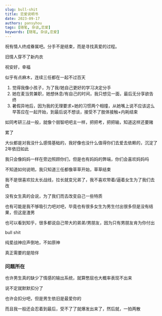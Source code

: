 ```yaml
---
slug: bull-shit
title: 恋爱说明书
date: 2023-09-17
authors: pansyhou
tags: [随笔, 杂谈,恋爱]
keywords: [随笔, 杂谈,恋爱]
---
```




<!-- truncate -->

祝有情人终成眷属吧。分手不是结束，而是寻找真爱的过程。

旧情人穿不了新内衣

祝安好，幸福

似乎有点麻木，连续三任都在一起不过百天



1. 觉得我像小孩子，为了我/她自己更好的学习决定分手
2. 她在麦当劳兼职，她想休息/有自己的时间，我只想见一面，最后无分享欲告终
3. 暑假异地后，因为我的无理要求+她的习惯两个相撞，从她嘴上说不应该这么早答应在一起开始，到最后说不想谈，接受不了肢体接触+内耗结束



如同考研三战一般，就像个弱智吧吧主一样，把把考，把把输，知道这样还要赌

累了



大伙都是对我没什么感情基础的，我好像也没什么值得你们去爱去依赖的，沉淀了2年依旧如此

我只会像妈妈一样在旁边照顾你们，但是也有妈妈的弊端，你们会喜欢妈妈吗

不知道如何说明，我只知道三任都像草草开始，草草结束

我不是很喜欢拉太长战线，拉长就变兄弟了，我不喜欢带着/逼着女生为了我们去改

没有女生真的会说，为了我们而去改变自己一些特质

也有可能是我不够吸引力吧对吧，毕竟也有很多女生为男生付出很多但是没有结果，但这是渣男

也可以看到知乎，很多都说自己带大的弟弟/男朋友，因为只有男朋友肯为你付出

bull shit



纯爱战神应声倒地，不如原神



真正需要的是陪伴



### 问题所在

也许男生真的缺少了情感的输出系统，就算憋屈也大概率表现不出来

说不定就默默扣分了

也许会扣分吧，但是男生依旧是最爱你的

而且我一般还会忍着到最后，受不了了就爆发出来了，然后就，一拍两散

